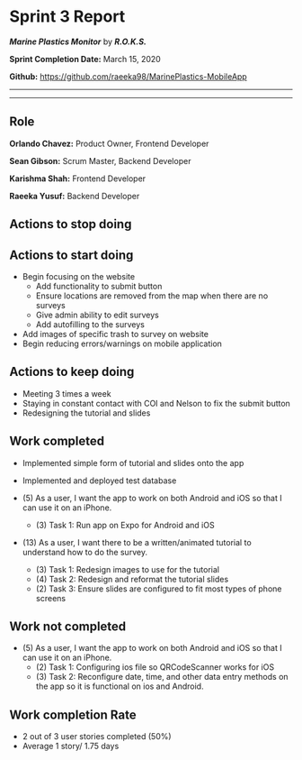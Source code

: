 # Sprint 3 Report

***Marine Plastics Monitor*** by ***R.O.K.S.***

**Sprint Completion Date:** March 15, 2020

**Github:** https://github.com/raeeka98/MarinePlastics-MobileApp

---

---

## Role

**Orlando Chavez:** Product Owner, Frontend Developer

**Sean Gibson:** Scrum Master, Backend Developer

**Karishma Shah:** Frontend Developer

**Raeeka Yusuf:** Backend Developer


## Actions to stop doing

## Actions to start doing
- Begin focusing on the website
	- Add functionality to submit button
	- Ensure locations are removed from the map when there are no surveys
	- Give admin ability to edit surveys
	- Add autofilling to the surveys
- Add images of specific trash to survey on website
- Begin reducing errors/warnings on mobile application


## Actions to keep doing
- Meeting 3 times a week
- Staying in constant contact with COI and Nelson to fix the submit button
- Redesigning the tutorial and slides

## Work completed
- Implemented simple form of tutorial and slides onto the app
- Implemented and deployed test database 

- (5) As a user, I want the app to work on both Android and iOS so that I can use it on an iPhone.
  - (3) Task 1: Run app on Expo for Android and iOS

- (13) As a user, I want there to be a written/animated tutorial to understand how to do the survey.
  - (3) Task 1: Redesign images to use for the tutorial
  - (4) Task 2: Redesign and reformat the tutorial slides
  - (2) Task 3: Ensure slides are configured to fit most types of phone screens

## Work not completed

- (5) As a user, I want the app to work on both Android and iOS so that I can use it on an iPhone.
  - (2) Task 1: Configuring ios file so QRCodeScanner works for iOS
  - (3) Task 2: Reconfigure date, time, and other data entry methods on the app so it is functional on ios and Android.


## Work completion Rate

- 2 out of 3 user stories completed (50%)
- Average 1 story/ 1.75 days


